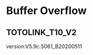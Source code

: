   Buffer Overflow
  ================

  TOTOLINK_T10_V2
  ----------------
  version:V5.9c.5061_B20200511
